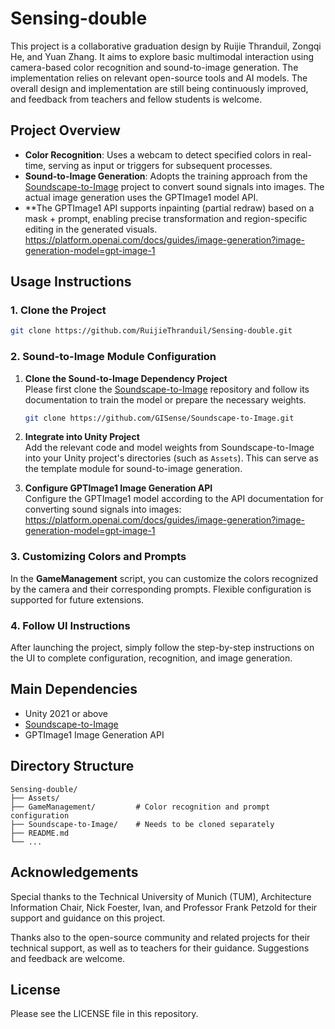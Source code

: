 # Sensing-double

This project is a collaborative graduation design by Ruijie Thranduil, Zongqi He, and Yuan Zhang. It aims to explore basic multimodal interaction using camera-based color recognition and sound-to-image generation. The implementation relies on relevant open-source tools and AI models. The overall design and implementation are still being continuously improved, and feedback from teachers and fellow students is welcome.

## Project Overview

- **Color Recognition**: Uses a webcam to detect specified colors in real-time, serving as input or triggers for subsequent processes.
- **Sound-to-Image Generation**: Adopts the training approach from the [Soundscape-to-Image](https://github.com/GISense/Soundscape-to-Image) project to convert sound signals into images. The actual image generation uses the GPTImage1 model API.
- **The GPTImage1 API supports inpainting (partial redraw) based on a mask + prompt, enabling precise transformation and region-specific editing in the generated visuals. https://platform.openai.com/docs/guides/image-generation?image-generation-model=gpt-image-1
## Usage Instructions

### 1. Clone the Project

```bash
git clone https://github.com/RuijieThranduil/Sensing-double.git
```

### 2. Sound-to-Image Module Configuration

1. **Clone the Sound-to-Image Dependency Project**  
   Please first clone the [Soundscape-to-Image](https://github.com/GISense/Soundscape-to-Image) repository and follow its documentation to train the model or prepare the necessary weights.

   ```bash
   git clone https://github.com/GISense/Soundscape-to-Image.git
   ```

2. **Integrate into Unity Project**  
   Add the relevant code and model weights from Soundscape-to-Image into your Unity project's directories (such as `Assets`). This can serve as the template module for sound-to-image generation.

3. **Configure GPTImage1 Image Generation API**  
   Configure the GPTImage1 model according to the API documentation for converting sound signals into images:
   https://platform.openai.com/docs/guides/image-generation?image-generation-model=gpt-image-1

### 3. Customizing Colors and Prompts

In the **GameManagement** script, you can customize the colors recognized by the camera and their corresponding prompts. Flexible configuration is supported for future extensions.

### 4. Follow UI Instructions

After launching the project, simply follow the step-by-step instructions on the UI to complete configuration, recognition, and image generation.

## Main Dependencies

- Unity 2021 or above
- [Soundscape-to-Image](https://github.com/GISense/Soundscape-to-Image)
- GPTImage1 Image Generation API

## Directory Structure

```
Sensing-double/
├── Assets/
├── GameManagement/         # Color recognition and prompt configuration
├── Soundscape-to-Image/    # Needs to be cloned separately
├── README.md
└── ...
```

## Acknowledgements

Special thanks to the Technical University of Munich (TUM), Architecture Information Chair, Nick Foester, Ivan, and Professor Frank Petzold for their support and guidance on this project.

Thanks also to the open-source community and related projects for their technical support, as well as to teachers for their guidance. Suggestions and feedback are welcome.

## License

Please see the LICENSE file in this repository.
